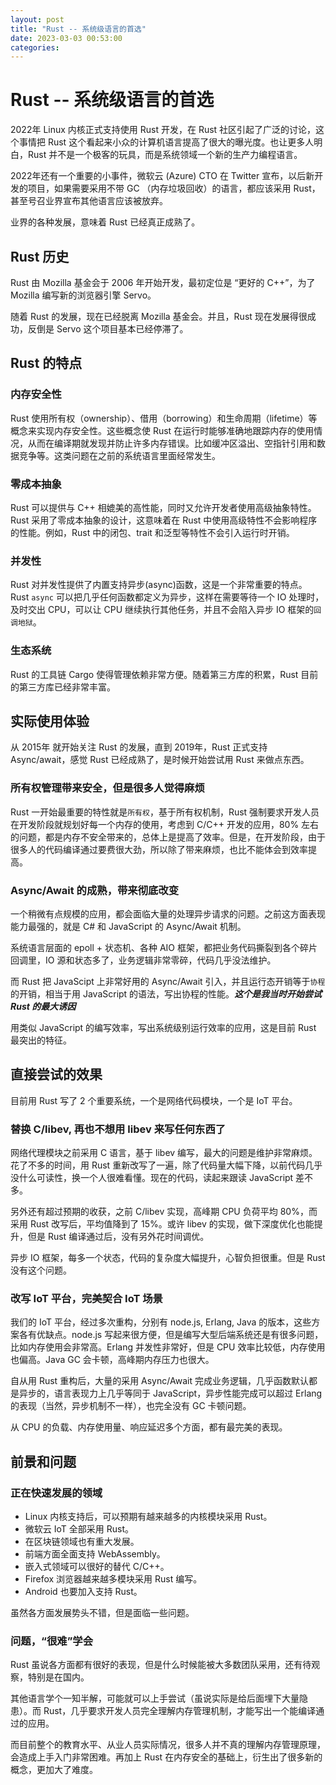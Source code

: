 ```yaml
---
layout: post
title: "Rust -- 系统级语言的首选"
date: 2023-03-03 00:53:00
categories:
---
```


# Rust -- 系统级语言的首选

2022年 Linux 内核正式支持使用 Rust 开发，在 Rust 社区引起了广泛的讨论，这个事情把 Rust 这个看起来小众的计算机语言提高了很大的曝光度。也让更多人明白，Rust 并不是一个极客的玩具，而是系统领域一个新的生产力编程语言。

2022年还有一个重要的小事件，微软云 (Azure) CTO 在 Twitter 宣布，以后新开发的项目，如果需要采用不带 GC （内存垃圾回收）的语言，都应该采用 Rust，甚至号召业界宣布其他语言应该被放弃。

业界的各种发展，意味着 Rust 已经真正成熟了。

## Rust 历史

Rust 由 Mozilla 基金会于 2006 年开始开发，最初定位是 “更好的 C++”，为了 Mozilla 编写新的浏览器引擎 Servo。

随着 Rust 的发展，现在已经脱离 Mozilla 基金会。并且，Rust 现在发展得很成功，反倒是 Servo 这个项目基本已经停滞了。

## Rust 的特点

### 内存安全性

Rust 使用所有权（ownership）、借用（borrowing）和生命周期（lifetime）等概念来实现内存安全性。这些概念使 Rust 在运行时能够准确地跟踪内存的使用情况，从而在编译期就发现并防止许多内存错误。比如缓冲区溢出、空指针引用和数据竞争等。这类问题在之前的系统语言里面经常发生。

### 零成本抽象

Rust 可以提供与 C++ 相媲美的高性能，同时又允许开发者使用高级抽象特性。Rust 采用了零成本抽象的设计，这意味着在 Rust 中使用高级特性不会影响程序的性能。例如，Rust 中的闭包、trait 和泛型等特性不会引入运行时开销。

### 并发性

Rust 对并发性提供了内置支持异步(async)函数，这是一个非常重要的特点。Rust `async` 可以把几乎任何函数都定义为异步，这样在需要等待一个 IO 处理时，及时交出 CPU，可以让 CPU 继续执行其他任务，并且不会陷入异步 IO 框架的`回调地狱`。

### 生态系统

Rust 的工具链 Cargo 使得管理依赖非常方便。随着第三方库的积累，Rust 目前的第三方库已经非常丰富。

## 实际使用体验

从 2015年 就开始关注 Rust 的发展，直到 2019年，Rust 正式支持 Async/await，感觉 Rust 已经成熟了，是时候开始尝试用 Rust 来做点东西。

### 所有权管理带来安全，但是很多人觉得麻烦

Rust 一开始最重要的特性就是`所有权`，基于所有权机制，Rust 强制要求开发人员在开发阶段就规划好每一个内存的使用，考虑到 C/C++ 开发的应用，80% 左右的问题，都是内存不安全带来的，总体上是提高了效率。但是，在开发阶段，由于很多人的代码编译通过要费很大劲，所以除了带来麻烦，也比不能体会到效率提高。

### Async/Await 的成熟，带来彻底改变

一个稍微有点规模的应用，都会面临大量的处理异步请求的问题。之前这方面表现能力最强的，就是 C# 和 JavaScript 的 Async/Await 机制。

系统语言层面的 epoll + 状态机、各种 AIO 框架，都把业务代码撕裂到各个碎片回调里，IO 源和状态多了，业务逻辑非常零碎，代码几乎没法维护。

而 Rust 把 JavaScipt 上非常好用的 Async/Await 引入，并且运行态开销等于`协程`的开销，相当于用 JavaScript 的语法，写出协程的性能。***这个是我当时开始尝试 Rust 的最大诱因***

用类似 JavaScript 的编写效率，写出系统级别运行效率的应用，这是目前 Rust 最突出的特征。

## 直接尝试的效果

目前用 Rust 写了 2 个重要系统，一个是网络代码模块，一个是 IoT 平台。

### 替换 C/libev, 再也不想用 libev 来写任何东西了

网络代理模块之前采用 C 语言，基于 libev 编写，最大的问题是维护非常麻烦。花了不多的时间，用 Rust 重新改写了一遍，除了代码量大幅下降，以前代码几乎没什么可读性，换一个人很难看懂。现在的代码，读起来跟读 JavaScript 差不多。

另外还有超过预期的收获，之前 C/libev 实现，高峰期 CPU 负荷平均 80%，而采用 Rust 改写后，平均值降到了 15%。或许 libev 的实现，做下深度优化也能提升，但是 Rust 编译通过后，没有另外花时间调优。

异步 IO 框架，每多一个状态，代码的复杂度大幅提升，心智负担很重。但是 Rust 没有这个问题。

### 改写 IoT 平台，完美契合 IoT 场景

我们的 IoT 平台，经过多次重构，分别有 node.js, Erlang, Java 的版本，这些方案各有优缺点。node.js 写起来很方便，但是编写大型后端系统还是有很多问题，比如内存使用会非常高。Erlang 并发性非常好，但是 CPU 效率比较低，内存使用也偏高。Java GC 会卡顿，高峰期内存压力也很大。

自从用 Rust 重构后，大量的采用 Async/Await 完成业务逻辑，几乎函数默认都是异步的，语言表现力上几乎等同于 JavaScript，异步性能完成可以超过 Erlang 的表现（当然，异步机制不一样），也完全没有 GC 卡顿问题。

从 CPU 的负载、内存使用量、响应延迟多个方面，都有最完美的表现。

## 前景和问题

### 正在快速发展的领域

* Linux 内核支持后，可以预期有越来越多的内核模块采用 Rust。
* 微软云 IoT 全部采用 Rust。
* 在区块链领域也有重大发展。
* 前端方面全面支持 WebAssembly。
* 嵌入式领域可以很好的替代 C/C++。
* Firefox 浏览器越来越多模块采用 Rust 编写。
* Android 也要加入支持 Rust。

虽然各方面发展势头不错，但是面临一些问题。

### 问题，“很难”学会

Rust 虽说各方面都有很好的表现，但是什么时候能被大多数团队采用，还有待观察，特别是在国内。

其他语言学个一知半解，可能就可以上手尝试（虽说实际是给后面埋下大量隐患）。而 Rust，几乎要求开发人员完全理解内存管理机制，才能写出一个能编译通过的应用。

而目前整个的教育水平、从业人员实际情况，很多人并不真的理解内存管理原理，会造成上手入门非常困难。再加上 Rust 在内存安全的基础上，衍生出了很多新的概念，更加大了难度。
